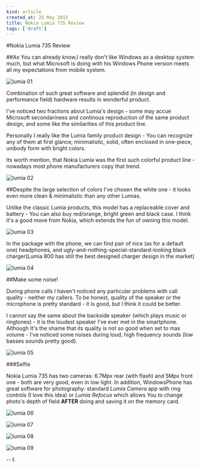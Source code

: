 ```yaml
---
kind: article
created_at: 25 May 2015
title: Nokia Lumia 735 Review
tags: ['draft']
---
```


#Nokia Lumia 735 Review

##As You can already know,I really don't like Windows as a desktop system much, but what Microsoft is doing with his Windows Phone version meets all my expectations from mobile system.

![lumia 01](/blog/images/lumia_735_01.jpg)

Combination of such great software and splendid (in design and performance field) hardware results in wonderful product. 

I've noticed two fractions about Lumia's design - some may accue Microsoft secondariness and continous reproduction of the same product design, and some like the similarities of this product line. 

Personally I really like the Lumia family product design - You can recognize any of them at first glance; minimalistic, solid, often enclosed in  one-piece, unibody form with bright colors.

Its worth mention, that Nokia Lumia was the first such colorful product line - nowadays most phone manufacturers copy that trend.

![lumia 02](/blog/images/lumia_735_03.jpg)

##Despite the large selection of colors I've chosen the white one - it looks even more clean & minimalistic than any other Lumias.

Unlike the classic Lumia products, this model has a replaceable cover and battery - You can also buy red/orange, bright green and black case. I think it's a good move from Nokia, which extends the fun of owning this model.

![lumia 03](/blog/images/lumia_735_02.jpg)

In the package with the phone, we can find pair of nice (as for a default one) headphones, and ugly-and-nothing-special-standard-looking black charger(Lumia 800 has still the best designed charger design in the market)

![lumia 04](/blog/images/lumia_735_04.jpg)

##Make some noise!

During phone calls I haven't noticed any particular problems with call quality - neither my callers. To be honest, quality of the speaker or the microphone is pretty standard - it is good, but I think it could be better.

I cannot say the same about the backside speaker (which plays music or ringtones) - it is the loudest speaker I've ever met in the smartphone. Although It's the shame that its quality is not so good when set to max volume - I've noticed some noises during loud, high frequency sounds (low basses sounds pretty good).

![lumia 05](/blog/images/lumia_735_05.jpg)

##\#Selfie

Nokia Lumia 735 has two cameras: 6.7Mpx rear (with flash) and 5Mpx front one - both are very good, even in low light. In addition, WindowsPhone has great software for photography: standard *Lumia Camera* app with ring controls (I love this idea) or *Lumia Refocus* which allows You to change photo's depth of field **AFTER** doing and saving it on the memory card.

![lumia 06](/blog/images/lumia_735_06.jpg)

![lumia 07](/blog/images/lumia_735_07.jpg)

![lumia 08](/blog/images/lumia_735_08.jpg)

![lumia 09](/blog/images/lumia_735_09.jpg)



-- ł.
